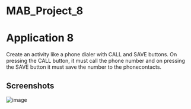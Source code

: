 # MAB_Project_8

# Application 8

Create an activity like a phone dialer with CALL and SAVE buttons. On pressing the CALL button, it must call the phone number and on pressing the SAVE button it must save the number to the phonecontacts.


## Screenshots

![image](https://drive.google.com/file/d/1Yj7v5ackETiyjCXUbyyHJ1mhDo73PRK8/view?usp=sharing)
